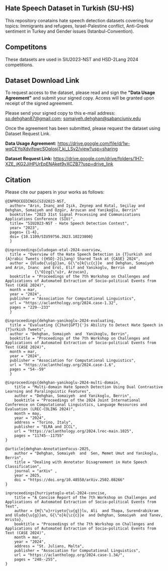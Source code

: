 ## Hate Speech Dataset in Turkish (SU-HS)
This repository conatains hate speech detection datasets covering four topics: 
Immigrants and refugees, Israel-Palestine conflict, Anti-Greek sentiment in Turkey and  Gender issues (Istanbul-Convention). 

## Competitons
These datasets are used in SIU2023-NST and HSD-2Lang 2024 competitions.


## Dataset Download Link
To request access to the dataset, please read and sign the **"Data Usage Agreement"** and submit your signed copy. Access will be granted upon receipt of the signed agreement.

Please send your signed copy to this e-mail address: so.dehghan87@gmail.com; somaiyeh.dehghan@sabanciuniv.edu

Once the agreement has been submitted, please request the dataset using Dataset Request Link.

**Data Usage Agreement:** https://drive.google.com/file/d/1w-wqCEYqXdvifpwcSOqIosj7_ki_LSv2/view?usp=sharing

**Dataset Request Link:** https://drive.google.com/drive/folders/1H7-XZE_jKG2JiHPUrEpENAket9yXCZB7?usp=drive_link


## Citation
Please cite our papers in your works as follows:
```
@INPROCEEDINGS{SIU2023-NST,
  author= "Arın, İnanç and Işık, Zeynep and Kutal, Seçilay and Dehghan, Somaiyeh and Özgür, Arzucan and Yanikoğlu, Berrin"
  booktitle= "2023 31st Signal Processing and Communications Applications Conference (SIU)", 
  title= "SIU2023-NST - Hate Speech Detection Contest", 
  year= "2023",
  pages= {1-4},
  doi= {10.1109/SIU59756.2023.10223800}
  }

@inproceedings{uludogan-etal-2024-overview,
  title = "Overview of the Hate Speech Detection in {T}urkish and {A}rabic Tweets ({HSD}-2{L}ang) Shared Task at {CASE} 2024",
  author = {Uludo{\u{g}}an, G{\"o}k{\c{c}}e  and Dehghan, Somaiyeh  and Arin, Inanc  and Erol, Elif and Yanikoglu, Berrin  and
             {\"O}zg{\"u}r, Arzucan},
  booktitle = "Proceedings of the 7th Workshop on Challenges and Applications of Automated Extraction of Socio-political Events from Text (CASE 2024)",
  month = mar,
  year = "2024",
  publisher = "Association for Computational Linguistics",
  url = "https://aclanthology.org/2024.case-1.32",
  pages = "229--233"
  }

@inproceedings{dehghan-yanikoglu-2024-evaluating,
  title = "Evaluating {C}hat{GPT}{'}s Ability to Detect Hate Speech in {T}urkish Tweets",
  author = "Dehghan, Somaiyeh  and  Yanikoglu, Berrin",
  booktitle = "Proceedings of the 7th Workshop on Challenges and Applications of Automated Extraction of Socio-political Events from Text (CASE 2024)",
  month = mar,
  year = "2024",
  publisher = "Association for Computational Linguistics",
  url = "https://aclanthology.org/2024.case-1.6",
  pages = "54--59"
  }

@inproceedings{dehghan-yanikoglu-2024-multi-domain,
    title = "Multi-domain Hate Speech Detection Using Dual Contrastive Learning and Paralinguistic Features",
    author = "Dehghan, Somaiyeh  and Yanikoglu, Berrin",
    booktitle = "Proceedings of the 2024 Joint International Conference on Computational Linguistics, Language Resources and Evaluation (LREC-COLING 2024)",
    month = may,
    year = "2024",
    address = "Torino, Italy",
    publisher = "ELRA and ICCL",
    url = "https://aclanthology.org/2024.lrec-main.1025",
    pages = "11745--11755"
}

@article{dehghan-AnnotationFocus-2025,
    author = "Dehghan, Somaiyeh  and  Sen, Memet Umut and Yanikoglu, Berrin",
    title = "Dealing with Annotator Disagreement in Hate Speech Classification",
    journal = "arXiv" ,
    year = 2025,
    doi = "https://doi.org/10.48550/arXiv.2502.08266"  
}

inproceedings{hurriyetoglu-etal-2024-concise,
    title = "A Concise Report of the 7th Workshop on Challenges and Applications of Automated Extraction of Socio-political Events from Text",
    author = {H{\"u}rriyeto{\u{g}}lu, Ali  and Thapa, Surendrabikram  and Uludo{\u{g}}an, G{\"o}k{\c{c}}e  and Dehghan, Somaiyeh  and Tanev, Hristo},
    booktitle = "Proceedings of the 7th Workshop on Challenges and Applications of Automated Extraction of Socio-political Events from Text (CASE 2024)",
    month = mar,
    year = "2024",
    address = "St. Julians, Malta",
    publisher = "Association for Computational Linguistics",
    url = "https://aclanthology.org/2024.case-1.34/",
    pages = "248--255",
}
```
